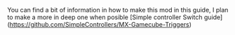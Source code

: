 You can find a bit of information in how to make this mod in this guide, I plan to make a more in deep one when posible
[Simple controller Switch guide] (https://github.com/SimpleControllers/MX-Gamecube-Triggers)
